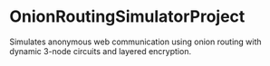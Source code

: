 # OnionRoutingSimulatorProject
Simulates anonymous web communication using onion routing with dynamic 3-node circuits and layered encryption.
